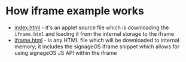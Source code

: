 # How iframe example works

* [index.html](index.html) - it's an applet source file which is downloading the `iframe.html` and loading it from the internal storage to the iframe
* [iframe.html](iframe.html) - is any HTML file which will be downloaded to internal memory; it includes the signageOS iframe snippet which allows for using signageOS JS API within the iframe